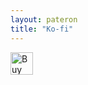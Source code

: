 ```yaml
---
layout: pateron
title: "Ko-fi"
---
```


<a href='https://ko-fi.com/P5P6Z0X7C' target='_blank'><img height='36' style='border:0px;height:36px;' src='https://storage.ko-fi.com/cdn/kofi2.png?v=3' border='0' alt='Buy Me a Coffee at ko-fi.com' /></a>

<!-- <a class="footer-social px-2 me-3 iscii" href="/">Paypal Link</a> -->
